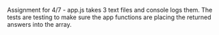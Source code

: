 Assignment for 4/7 - app.js takes 3 text files and console logs them.
The tests are testing to make sure the app functions are placing the returned answers into the array.
